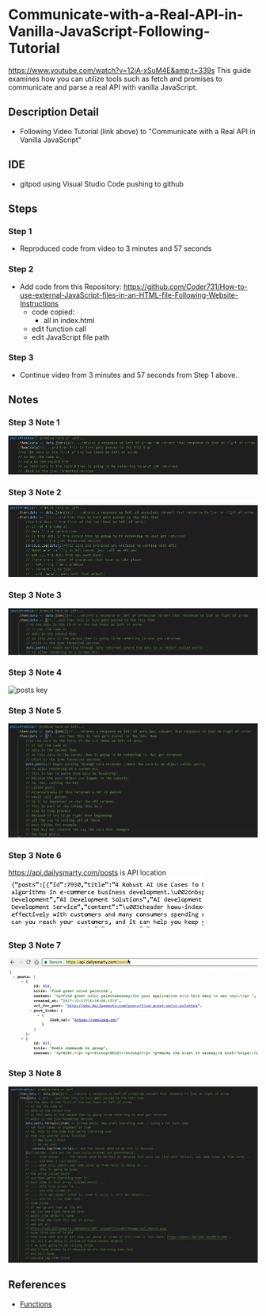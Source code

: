 # Communicate-with-a-Real-API-in-Vanilla-JavaScript-Following-Tutorial
https://www.youtube.com/watch?v=12iA-xSuM4E&amp;t=339s This guide examines how you can utilize tools such as fetch and promises to communicate and parse a real API with vanilla JavaScript.

## Description Detail
- Following Video Tutorial (link above) to "Communicate with a Real API in Vanilla JavaScript"

## IDE
- gitpod using Visual Studio Code pushing to github

## Steps
### Step 1
- Reproduced code from video to 3 minutes and 57 seconds
### Step 2
- Add code from this Repository:
    https://github.com/Coder731/How-to-use-external-JavaScript-files-in-an-HTML-file-Following-Website-Instructions
    - code copied:
        - all in index.html
    - edit function call
    - edit JavaScript file path
### Step 3
- Continue video from 3 minutes and 57 seconds from Step 1 above.

## Notes
### Step 3 Note 1
![json and then explanation](assets/images/json_and_then_explanation_cmprsd.png)
### Step 3 Note 2
![explanation on api](assets/images/explanation_on_api_cmprsd.png)
### Step 3 Note 3
![parsing](assets/images/parsing_cmprsd.png)
### Step 3 Note 4
![posts key](assets/images/posts_cmprsd.png)
### Step 3 Note 5
![Now have posts](assets/images/now_have_posts_cmprsd.png)
### Step 3 Note 6
https://api.dailysmarty.com/posts is API location ![API snippet](assets/images/api_cmprsd.png)
### Step 3 Note 7
![historical API](assets/images/api_on_video_tutorial_cmprsd.png)
### Step 3 Note 8
![title of item in posts](assets/images/title_of_item_in_posts_cmprsd.png)
## References

- [Functions](https://www.w3schools.com/js/js_functions.asp)